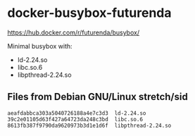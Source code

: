 # docker-busybox-futurenda

https://hub.docker.com/r/futurenda/busybox/

Minimal busybox with:

- ld-2.24.so
- libc.so.6
- libpthread-2.24.so

## Files from Debian GNU/Linux stretch/sid

```
aeafdabbca303a5040726188a4e7c3d3  ld-2.24.so
39c2e01105d63f427a64723da248c3bd  libc.so.6
8613fb387f9790da9620973b3d1e1d6f  libpthread-2.24.so
```
